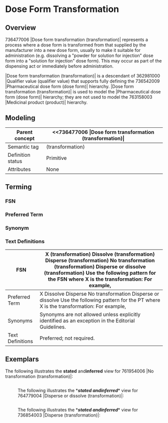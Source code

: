 # Dose Form Transformation

## Overview

736477006 |Dose form transformation (transformation)| represents a process where a dose form is transformed from that supplied by the manufacturer into a new dose form, usually to make it suitable for administration (e.g. dissolving a "powder for solution for injection" dose form into a "solution for injection" dose form). This may occur as part of the dispensing act or immediately before administration.

|Dose form transformation (transformation)| is a descendant of 362981000 |Qualifier value (qualifier value) that supports fully defining the 736542009 |Pharmaceutical dose form (dose form)| hierarchy. |Dose form transformation (transformation)| is used to model the |Pharmaceutical dose form (dose form)| hierarchy; they are not used to model the 763158003 |Medicinal product (product)| hierarchy.

## Modeling

| Parent concept    | <<736477006 \|Dose form transformation (transformation)\| |
| ----------------- | --------------------------------------------------------- |
| Semantic tag      | (transformation)                                          |
| Definition status | Primitive                                                 |
| Attributes        | None                                                      |

## Terming

### FSN



### Preferred Term



### Synonym



### Text Definitions

| FSN              | X (transformation) Dissolve (transformation) Disperse (transformation) No transformation (transformation) Disperse or dissolve (transformation) Use the following pattern for the FSN where X is the transformation: For example, |
| ---------------- | --------------------------------------------------------------------------------------------------------------------------------------------------------------------------------------------------------------------------------- |
| Preferred Term   | X Dissolve Disperse No transformation Disperse or dissolve Use the following pattern for the PT where X is the transformation: For example,                                                                                       |
| Synonyms         | Synonyms are not allowed unless explicitly identified as an exception in the Editorial Guidelines.                                                                                                                                |
| Text Definitions | Preferred; not required.                                                                                                                                                                                                          |

## Exemplars

The following illustrates the **stated** and**inferred** view for 761954006 |No transformation (transformation)|:

<figure><img src="../../../../../../../authoring/pharmaceutical-and-biologic-product/images/174691212.png" alt=""><figcaption><p>The following illustrates the *<em><strong>stated andinferred</strong></em>* view for 764779004 |Disperse or dissolve (transformation)|:</p></figcaption></figure>

<figure><img src="../../../../../../../authoring/pharmaceutical-and-biologic-product/images/174691211.png" alt=""><figcaption><p>The following illustrates the *<em><strong>stated andinferred</strong></em>* view for 736854003 |Disperse (transformation)|:</p></figcaption></figure>

<figure><img src="../../../../../../../authoring/pharmaceutical-and-biologic-product/images/174691210.png" alt=""><figcaption></figcaption></figure>

